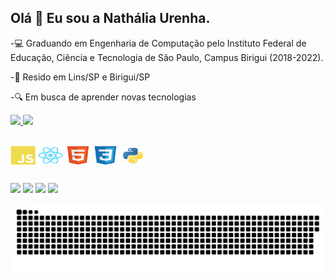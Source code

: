 ## Olá 👋 Eu sou a Nathália Urenha.


-💻 Graduando em Engenharia de Computação pelo Instituto Federal de Educação, Ciência e Tecnologia de São Paulo, Campus Birigui (2018-2022).

-📍  Resido em Lins/SP e Birigui/SP

-🔍 Em busca de aprender novas tecnologias

<p align="left">
  <a href="https://github.com/Nathalia-Urenha">
   <img height="150em" src="https://github-readme-stats-eight-theta.vercel.app/api?username=Nathalia-Urenha&show_icons=true&theme=dracula&include_all_commits=true&count_private=true&hide=issues,contribs" />

   <img height="150em" src="https://github-readme-stats.vercel.app/api/top-langs/?username=Nathalia-Urenha&&layout=compact&theme=dracula" />
 </a>
</p>

<div style="display: inline_block"><br>
  <img align="center" alt="Nath-Js" height="30" width="40" src="https://raw.githubusercontent.com/devicons/devicon/master/icons/javascript/javascript-plain.svg">
  <img align="center" alt="Nath-React" height="30" width="40" src="https://raw.githubusercontent.com/devicons/devicon/master/icons/react/react-original.svg">
  <img align="center" alt="Nath-HTML" height="30" width="40" src="https://raw.githubusercontent.com/devicons/devicon/master/icons/html5/html5-original.svg">
  <img align="center" alt="Nath-CSS" height="30" width="40" src="https://raw.githubusercontent.com/devicons/devicon/master/icons/css3/css3-original.svg">
  <img align="center" alt="Nath-Python" height="30" width="40" src="https://raw.githubusercontent.com/devicons/devicon/master/icons/python/python-original.svg">

</div>
  
  ##
 
<div> 
  <a href="https://www.instagram.com/nath_urenha/" target="_blank"><img src="https://img.shields.io/badge/-Instagram-%23E4405F?style=for-the-badge&logo=instagram&logoColor=white" target="_blank"></a>
  <a href = "mailto: naty.urenha@gmail.com"><img src="https://img.shields.io/badge/-Gmail-%23333?style=for-the-badge&logo=gmail&logoColor=white" target="_blank"></a>
  <a href="https://www.linkedin.com/in/nathalia-maria-urenha-machado-81824916a/" target="_blank"><img src="https://img.shields.io/badge/-LinkedIn-%230077B5?style=for-the-badge&logo=linkedin&logoColor=white" target="_blank"></a> 
  <a href="https://api.whatsapp.com/send?phone=5514981954220" target="_blank"><img src="https://img.shields.io/badge/WhatsApp-25D366?style=for-the-badge&logo=whatsapp&logoColor=white" target="_blank"></a> 
 
  ![Snake animation](https://github.com/Nathalia-Urenha/Nathalia-Urenha/blob/output/github-contribution-grid-snake.svg)

</div>

